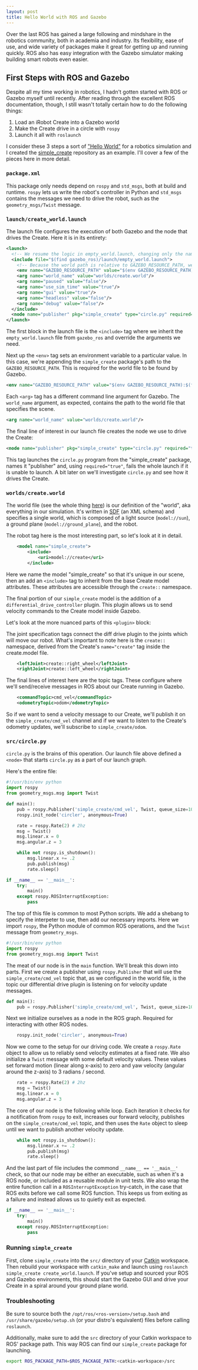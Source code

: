 ```yaml
---
layout: post
title: Hello World with ROS and Gazebo
---
```


Over the last ROS has gained a large following and mindshare in the robotics community, both in academia and industry. Its flexibility, ease of use, and wide variety of packages make it great for getting up and running quickly. ROS also has easy integration with the Gazebo simulator making building smart robots even easier.

## First Steps with ROS and Gazebo

Despite all my time working in robotics, I hadn't gotten started with ROS or Gazebo myself until recently. After reading through the excellent ROS documentation, though, I still wasn't totally certain how to do the following things:

1. Load an iRobot Create into a Gazebo world
2. Make the Create drive in a circle with `rospy`
3. Launch it all with `roslaunch`

I consider these 3 steps a sort of ["Hello World"](https://en.wikipedia.org/wiki/%22Hello,_World!%22_program) for a robotics simulation and I created the [simple_create](http://github.com/chachi/simple_create) repository as an example. I'll cover a few of the pieces here in more detail.

### `package.xml`

This package only needs depend on `rospy` and `std_msgs`, both at build and runtime. `rospy` lets us write the robot's controller in Python and `std_msgs` contains the messages we need to drive the robot, such as the `geometry_msgs/Twist` message.

### `launch/create_world.launch`

The launch file configures the execution of both Gazebo and the node that drives the Create. Here it is in its entirety:

```xml
<launch>
  <!-- We resume the logic in empty_world.launch, changing only the name of the world to be launched -->
  <include file="$(find gazebo_ros)/launch/empty_world.launch">
    <!-- Because the world path is relative to GAZEBO_RESOURCE_PATH, we append to it here. -->
    <env name="GAZEBO_RESOURCE_PATH" value="$(env GAZEBO_RESOURCE_PATH):$(find simple_create)"/>
    <arg name="world_name" value="worlds/create.world"/>
    <arg name="paused" value="false"/>
    <arg name="use_sim_time" value="true"/>
    <arg name="gui" value="true"/>
    <arg name="headless" value="false"/>
    <arg name="debug" value="false"/>
  </include>
  <node name="publisher" pkg="simple_create" type="circle.py" required="true" />
</launch>
```

The first block in the launch file is the `<include>` tag where we inherit the `empty_world.launch` file from `gazebo_ros` and override the arguments we need.

Next up the `<env>` tag sets an environment variable to a particular value. In this case, we're appending the `simple_create` package's path to the `GAZEBO_RESOURCE_PATH`. This is required for the world file to be found by Gazebo.

```xml 
<env name="GAZEBO_RESOURCE_PATH" value="$(env GAZEBO_RESOURCE_PATH):$(find simple_create)"/>
```

Each `<arg>` tag has a different command line argument for Gazebo. The `world_name` argument, as expected, contains the path to the world file that specifies the scene.

```xml 
<arg name="world_name" value="worlds/create.world"/>
```

The final line of interest in our launch file creates the node we use to drive the Create:

```xml 
<node name="publisher" pkg="simple_create" type="circle.py" required="true" />
``` 

This tag launches the `circle.py` program from the "simple_create" package, names it "publisher" and, using `required="true"`, fails the whole launch if it is unable to launch. A bit later on we'll investigate `circle.py` and see how it drives the Create.

### `worlds/create.world`

The world file (see the whole thing [here](https://github.com/chachi/simple_create/blob/master/worlds/create.world)) is our definition of the "world", aka everything in our simulation. It's written in [SDF](http://sdformat.org/spec) (an XML schema) and specifies a single world, which is composed of a light source (`model://sun`), a ground plane (`model://ground_plane`), and the robot.

The robot tag here is the most interesting part, so let's look at it in detail.

```xml
    <model name="simple_create">
        <include>
	        <uri>model://create</uri>
        </include>
```

Here we name the model "simple_create" so that it's unique in our scene, then an add an `<include>` tag to inherit from the base Create model attributes. These attributes are accessible through the `create::` namespace.

The final portion of our `simple_create` model is the addition of a `differential_drive_controller` plugin. This plugin allows us to send velocity commands to the Create model inside Gazebo.

Let's look at the more nuanced parts of this `<plugin>` block:

The joint specification tags connect the diff drive plugin to the joints which will move our robot. What's important to note here is the `create::` namespace, derived from the Create's `name="create"` tag inside the create.model file.

```xml
	<leftJoint>create::right_wheel</leftJoint>
	<rightJoint>create::left_wheel</rightJoint>
```

The final lines of interest here are the topic tags. These configure where we'll send/receive messages in ROS about our Create running in Gazebo.

```xml
	<commandTopic>cmd_vel</commandTopic>
	<odometryTopic>odom</odometryTopic>
```

So if we want to send a velocity message to our Create, we'll publish it on the `simple_create/cmd_vel` channel and if we want to listen to the Create's odometry updates, we'll subscribe to `simple_create/odom`.

### `src/circle.py`

`circle.py` is the brains of this operation. Our launch file above defined a `<node>` that starts `circle.py` as a part of our launch graph. 

Here's the entire file:

```python
#!/usr/bin/env python
import rospy
from geometry_msgs.msg import Twist

def main():
    pub = rospy.Publisher('simple_create/cmd_vel', Twist, queue_size=10)
    rospy.init_node('circler', anonymous=True)

    rate = rospy.Rate(2) # 2hz
    msg = Twist()
    msg.linear.x = 0
    msg.angular.z = 3

    while not rospy.is_shutdown():
        msg.linear.x += .2
        pub.publish(msg)
        rate.sleep()

if __name__ == '__main__':
    try:
        main()
    except rospy.ROSInterruptException:
        pass
```

The top of this file is common to most Python scripts. We add a shebang to specify the interpeter to use, then add our necessary imports. Here we import `rospy`, the Python module of common ROS operations, and the `Twist` message from `geometry_msgs`.

```python
#!/usr/bin/env python
import rospy
from geometry_msgs.msg import Twist
```

The meat of our node is in the `main` function. We'll break this down into parts. First we create a publisher using `rospy.Publisher` that will use the `simple_create/cmd_vel` topic that, as we configured in the world file, is the topic our differential drive plugin is listening on for velocity update messages.

```python
def main():
    pub = rospy.Publisher('simple_create/cmd_vel', Twist, queue_size=10)
```

Next we initialize ourselves as a node in the ROS graph. Required for interacting with other ROS nodes.

```python
    rospy.init_node('circler', anonymous=True)
```

Now we come to the setup for our driving code. We create a `rospy.Rate` object to allow us to reliably send velocity estimates at a fixed rate. We also initialize a `Twist` message with some default velocity values. These values set forward motion (linear along x-axis) to zero and yaw velocity (angular around the z-axis) to 3 radians / second.

```python
    rate = rospy.Rate(2) # 2hz
    msg = Twist()
    msg.linear.x = 0
    msg.angular.z = 3
```

The core of our node is the following while loop. Each iteration it checks for a notification from `rospy` to exit, increases our forward velocity, publishes on the `simple_create/cmd_vel` topic, and then uses the `Rate` object to sleep until we want to publish another velocity update.

```python
    while not rospy.is_shutdown():
        msg.linear.x += .2
        pub.publish(msg)
        rate.sleep()
```

And the last part of file includes the commond `__name__ == '__main__'` check, so that our node may be either an executable, such as when it's a ROS node, or included as a reusable module in unit tests. We also wrap the entire function call in a `ROSInterruptException` try-catch, in the case that ROS exits before we call some ROS function. This keeps us from exiting as a failure and instead allows us to quietly exit as expected.

```python
if __name__ == '__main__':
    try:
        main()
    except rospy.ROSInterruptException:
        pass
```

### Running `simple_create`

First, clone `simple_create` into the `src/` directory of your [Catkin](http://wiki.ros.org/catkin) workspace. Then rebuild your workspace with `catkin_make` and launch using `roslaunch simple_create create_world.launch`. If you've setup and sourced your ROS and Gazebo environments, this should start the Gazebo GUI and drive your Create in a spiral around your ground plane world.

### Troubleshooting

Be sure to source both the `/opt/ros/<ros-version>/setup.bash` and `/usr/share/gazebo/setup.sh` (or your distro's equivalent) files before calling `roslaunch`.

Additionally, make sure to add the `src` directory of your Catkin workspace to ROS' package path. This way ROS can find our `simple_create` package for launching.

```bash
export ROS_PACKAGE_PATH=$ROS_PACKAGE_PATH:<catkin-workspace>/src
```
